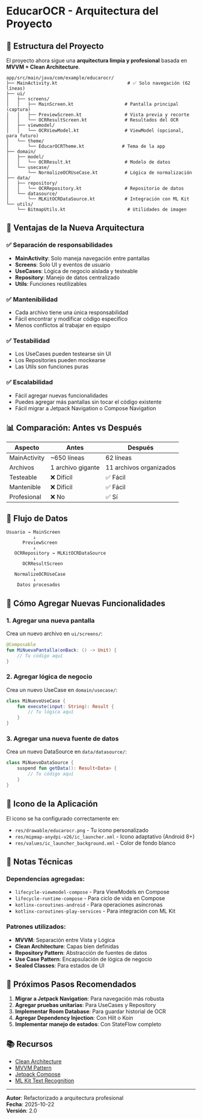 # EducarOCR - Arquitectura del Proyecto

## 📁 Estructura del Proyecto

El proyecto ahora sigue una **arquitectura limpia y profesional** basada en **MVVM + Clean Architecture**.

```
app/src/main/java/com/example/educarocr/
├── MainActivity.kt                          # ✅ Solo navegación (62 líneas)
├── ui/
│   ├── screens/
│   │   ├── MainScreen.kt                   # Pantalla principal (captura)
│   │   ├── PreviewScreen.kt                # Vista previa y recorte
│   │   └── OCRResultScreen.kt              # Resultados del OCR
│   ├── viewmodel/
│   │   └── OCRViewModel.kt                 # ViewModel (opcional, para futuro)
│   └── theme/
│       └── EducarOCRTheme.kt              # Tema de la app
├── domain/
│   ├── model/
│   │   └── OCRResult.kt                    # Modelo de datos
│   └── usecase/
│       └── NormalizeOCRUseCase.kt          # Lógica de normalización
├── data/
│   ├── repository/
│   │   └── OCRRepository.kt                # Repositorio de datos
│   └── datasource/
│       └── MLKitOCRDataSource.kt           # Integración con ML Kit
└── utils/
    └── BitmapUtils.kt                       # Utilidades de imagen
```

## 🎯 Ventajas de la Nueva Arquitectura

### ✅ **Separación de responsabilidades**
- **MainActivity**: Solo maneja navegación entre pantallas
- **Screens**: Solo UI y eventos de usuario
- **UseCases**: Lógica de negocio aislada y testeable
- **Repository**: Manejo de datos centralizado
- **Utils**: Funciones reutilizables

### ✅ **Mantenibilidad**
- Cada archivo tiene una única responsabilidad
- Fácil encontrar y modificar código específico
- Menos conflictos al trabajar en equipo

### ✅ **Testabilidad**
- Los UseCases pueden testearse sin UI
- Los Repositories pueden mockearse
- Las Utils son funciones puras

### ✅ **Escalabilidad**
- Fácil agregar nuevas funcionalidades
- Puedes agregar más pantallas sin tocar el código existente
- Fácil migrar a Jetpack Navigation o Compose Navigation

## 📊 Comparación: Antes vs Después

| Aspecto | Antes | Después |
|---------|-------|---------|
| MainActivity | ~650 líneas | 62 líneas |
| Archivos | 1 archivo gigante | 11 archivos organizados |
| Testeable | ❌ Difícil | ✅ Fácil |
| Mantenible | ❌ Difícil | ✅ Fácil |
| Profesional | ❌ No | ✅ Sí |

## 🔄 Flujo de Datos

```
Usuario → MainScreen 
          ↓
      PreviewScreen
          ↓
   OCRRepository → MLKitOCRDataSource
          ↓
      OCRResultScreen
          ↓
   NormalizeOCRUseCase
          ↓
    Datos procesados
```

## 🚀 Cómo Agregar Nuevas Funcionalidades

### 1. **Agregar una nueva pantalla**
Crea un nuevo archivo en `ui/screens/`:
```kotlin
@Composable
fun MiNuevaPantalla(onBack: () -> Unit) {
    // Tu código aquí
}
```

### 2. **Agregar lógica de negocio**
Crea un nuevo UseCase en `domain/usecase/`:
```kotlin
class MiNuevoUseCase {
    fun execute(input: String): Result {
        // Tu lógica aquí
    }
}
```

### 3. **Agregar una nueva fuente de datos**
Crea un nuevo DataSource en `data/datasource/`:
```kotlin
class MiNuevoDataSource {
    suspend fun getData(): Result<Data> {
        // Tu código aquí
    }
}
```

## 🎨 Icono de la Aplicación

El icono se ha configurado correctamente en:
- `res/drawable/educarocr.png` - Tu icono personalizado
- `res/mipmap-anydpi-v26/ic_launcher.xml` - Icono adaptativo (Android 8+)
- `res/values/ic_launcher_background.xml` - Color de fondo blanco

## 📝 Notas Técnicas

### Dependencias agregadas:
- `lifecycle-viewmodel-compose` - Para ViewModels en Compose
- `lifecycle-runtime-compose` - Para ciclo de vida en Compose
- `kotlinx-coroutines-android` - Para operaciones asíncronas
- `kotlinx-coroutines-play-services` - Para integración con ML Kit

### Patrones utilizados:
- **MVVM**: Separación entre Vista y Lógica
- **Clean Architecture**: Capas bien definidas
- **Repository Pattern**: Abstracción de fuentes de datos
- **Use Case Pattern**: Encapsulación de lógica de negocio
- **Sealed Classes**: Para estados de UI

## 🔧 Próximos Pasos Recomendados

1. **Migrar a Jetpack Navigation**: Para navegación más robusta
2. **Agregar pruebas unitarias**: Para UseCases y Repository
3. **Implementar Room Database**: Para guardar historial de OCR
4. **Agregar Dependency Injection**: Con Hilt o Koin
5. **Implementar manejo de estados**: Con StateFlow completo

## 📚 Recursos

- [Clean Architecture](https://blog.cleancoder.com/uncle-bob/2012/08/13/the-clean-architecture.html)
- [MVVM Pattern](https://developer.android.com/topic/architecture)
- [Jetpack Compose](https://developer.android.com/jetpack/compose)
- [ML Kit Text Recognition](https://developers.google.com/ml-kit/vision/text-recognition)

---

**Autor**: Refactorizado a arquitectura profesional  
**Fecha**: 2025-10-22  
**Versión**: 2.0

